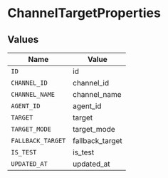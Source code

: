 # ChannelTargetProperties


## Values

| Name              | Value             |
| ----------------- | ----------------- |
| `ID`              | id                |
| `CHANNEL_ID`      | channel_id        |
| `CHANNEL_NAME`    | channel_name      |
| `AGENT_ID`        | agent_id          |
| `TARGET`          | target            |
| `TARGET_MODE`     | target_mode       |
| `FALLBACK_TARGET` | fallback_target   |
| `IS_TEST`         | is_test           |
| `UPDATED_AT`      | updated_at        |